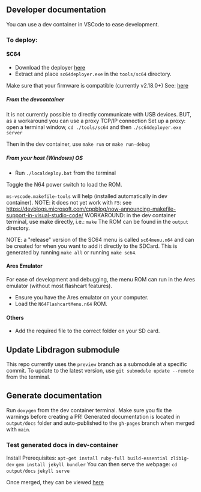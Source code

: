 ## Developer documentation

You can use a dev container in VSCode to ease development.


### To deploy:
#### SC64
* Download the deployer [here](https://github.com/Polprzewodnikowy/SummerCart64/releases/download/v2.18.0/sc64-deployer-windows-v2.18.0.zip)
* Extract and place `sc64deployer.exe` in the `tools/sc64` directory.

Make sure that your firmware is compatible (currently v2.18.0+)
See: [here](https://github.com/Polprzewodnikowy/SummerCart64/blob/v2.18.0/docs/00_quick_startup_guide.md#firmware-backupupdate)

##### From the devcontainer
It is not currently possible to directly communicate with USB devices.
BUT, as a workaround you can use a proxy TCP/IP connection
Set up a proxy: open a terminal window, `cd ./tools/sc64` and then `./sc64deployer.exe server`

Then in the dev container, use `make run` or `make run-debug`


##### From your host (Windows) OS

* Run `./localdeploy.bat` from the terminal

Toggle the N64 power switch to load the ROM.

`ms-vscode.makefile-tools` will help (installed automatically in dev container).
NOTE: it does not yet work with `F5`: see https://devblogs.microsoft.com/cppblog/now-announcing-makefile-support-in-visual-studio-code/
WORKAROUND: in the dev container terminal, use make directly, i.e.: `make`
The ROM can be found in the `output` directory.

NOTE: a "release" version of the SC64 menu is called `sc64menu.n64` and can be created for when you want to add it directly to the SDCard. This is generated by running `make all` or running `make sc64`.

#### Ares Emulator
For ease of development and debugging, the menu ROM can run in the Ares emulator (without most flashcart features).

* Ensure you have the Ares emulator on your computer.
* Load the `N64FlashcartMenu.n64` ROM.

#### Others
* Add the required file to the correct folder on your SD card.


## Update Libdragon submodule
This repo currently uses the `preview` branch as a submodule at a specific commit.
To update to the latest version, use `git submodule update --remote` from the terminal.

## Generate documentation
Run `doxygen` from the dev container terminal.
Make sure you fix the warnings before creating a PR!
Generated documentation is located in `output/docs` folder and auto-published to the `gh-pages` branch when merged with `main`.

### Test generated docs in dev-container
Install Prerequisites:
`apt-get install ruby-full build-essential zlib1g-dev`
`gem install jekyll bundler`
You can then serve the webpage:
`cd output/docs`
`jekyll serve`


Once merged, they can be viewed [here](https://polprzewodnikowy.github.io/N64FlashcartMenu/)
